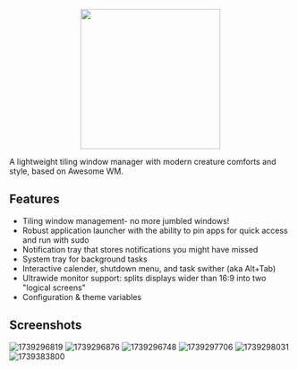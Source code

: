 <p align="center"><img src="https://imgur.com/H03TU09.png" width=250></p>

A lightweight tiling window manager with modern creature comforts and style, based on Awesome WM.

## Features
- Tiling window management- no more jumbled windows!
- Robust application launcher with the ability to pin apps for quick access and run with sudo
- Notification tray that stores notifications you might have missed
- System tray for background tasks
- Interactive calender, shutdown menu, and task swither (aka Alt+Tab)
- Ultrawide monitor support: splits displays wider than 16:9 into two "logical screens"
- Configuration & theme variables

## Screenshots
![1739296819](https://github.com/user-attachments/assets/50e0d746-9b7b-484c-b7ec-79c321d28401)
![1739296876](https://github.com/user-attachments/assets/d23008d9-dbbf-473a-8d10-67e619859660)
![1739296748](https://github.com/user-attachments/assets/738555ca-d4a7-4653-8878-eb23e31c71fa)
![1739297706](https://github.com/user-attachments/assets/07cec3ff-bf34-4d26-b7e2-ccba5255f778)
![1739298031](https://github.com/user-attachments/assets/34b56c59-65e9-4a30-b88c-3ab9c2044785)
![1739383800](https://github.com/user-attachments/assets/471bc257-1289-4948-ba78-e43004f06127)
